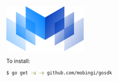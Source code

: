 [![logo](./logos/mobingi-205x119.png)](https://mobingi.co.jp/)

To install:
```bash
$ go get -u -v github.com/mobingi/gosdk
```
